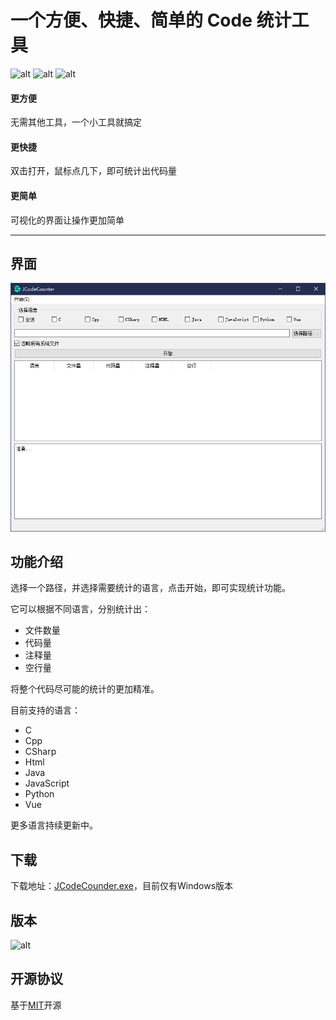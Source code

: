 # 一个方便、快捷、简单的 Code 统计工具

![alt](https://img.shields.io/badge/language-Python2.x-blue) ![alt](https://img.shields.io/badge/frame-PySide1.2.4-green)
![alt](https://img.shields.io/badge/version-1.0.0-red)

#### 更方便

无需其他工具，一个小工具就搞定

#### 更快捷

双击打开，鼠标点几下，即可统计出代码量

#### 更简单

可视化的界面让操作更加简单

---

## 界面

![alt](./img/main.png)

## 功能介绍

选择一个路径，并选择需要统计的语言，点击开始，即可实现统计功能。

它可以根据不同语言，分别统计出：

- 文件数量
- 代码量
- 注释量
- 空行量

将整个代码尽可能的统计的更加精准。

目前支持的语言：

- C
- Cpp
- CSharp
- Html
- Java
- JavaScript
- Python
- Vue

更多语言持续更新中。

## 下载

下载地址：[JCodeCounder.exe](./dist/JCodeCounder.exe)，目前仅有Windows版本

## 版本

![alt](https://img.shields.io/badge/version-1.0.0-red)

## 开源协议

基于[MIT](https://opensource.org/licenses/mit-license.php)开源
